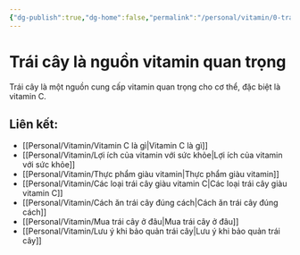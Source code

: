 ```yaml
---
{"dg-publish":true,"dg-home":false,"permalink":"/personal/vitamin/0-trai-cay-la-nguon-vitamin-quan-trong/","dgPassFrontmatter":true,"noteIcon":"","updated":"2025-01-14T22:28:29.739+07:00"}
---
```



# Trái cây là nguồn vitamin quan trọng
Trái cây là một nguồn cung cấp vitamin quan trọng cho cơ thể, đặc biệt là vitamin C.  
## Liên kết:  
- [[Personal/Vitamin/Vitamin C là gì\|Vitamin C là gì]]  
- [[Personal/Vitamin/Lợi ích của vitamin với sức khỏe\|Lợi ích của vitamin với sức khỏe]]  
- [[Personal/Vitamin/Thực phẩm giàu vitamin\|Thực phẩm giàu vitamin]]  
- [[Personal/Vitamin/Các loại trái cây giàu vitamin C\|Các loại trái cây giàu vitamin C]]  
- [[Personal/Vitamin/Cách ăn trái cây đúng cách\|Cách ăn trái cây đúng cách]]  
- [[Personal/Vitamin/Mua trái cây ở đâu\|Mua trái cây ở đâu]]  
- [[Personal/Vitamin/Lưu ý khi bảo quản trái cây\|Lưu ý khi bảo quản trái cây]]